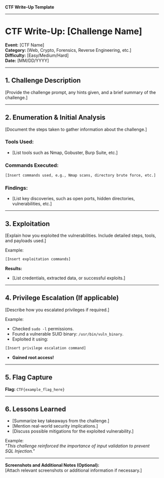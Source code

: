 **CTF Write-Up Template**

---

# **CTF Write-Up: [Challenge Name]**

**Event:** [CTF Name]\
**Category:** [Web, Crypto, Forensics, Reverse Engineering, etc.]\
**Difficulty:** [Easy/Medium/Hard]\
**Date:** [MM/DD/YYYY]

---

## **1. Challenge Description**

[Provide the challenge prompt, any hints given, and a brief summary of the challenge.]

---

## **2. Enumeration & Initial Analysis**

[Document the steps taken to gather information about the challenge.]

### **Tools Used:**

- [List tools such as Nmap, Gobuster, Burp Suite, etc.]

### **Commands Executed:**

```bash
[Insert commands used, e.g., Nmap scans, directory brute force, etc.]  
```

### **Findings:**

- [List key discoveries, such as open ports, hidden directories, vulnerabilities, etc.]

---

## **3. Exploitation**

[Explain how you exploited the vulnerabilities. Include detailed steps, tools, and payloads used.]

Example:

```bash
[Insert exploitation commands]  
```

**Results:**

- [List credentials, extracted data, or successful exploits.]

---

## **4. Privilege Escalation (If applicable)**

[Describe how you escalated privileges if required.]

Example:

- Checked `sudo -l` permissions.
- Found a vulnerable SUID binary: `/usr/bin/vuln_binary`.
- Exploited it using:

```bash
[Insert privilege escalation command]  
```

- **Gained root access!**

---

## **5. Flag Capture**

**Flag:** `CTF{example_flag_here}`

---

## **6. Lessons Learned**

- [Summarize key takeaways from the challenge.]
- [Mention real-world security implications.]
- [Discuss possible mitigations for the exploited vulnerability.]

Example:\
*"This challenge reinforced the importance of input validation to prevent SQL Injection."*

---

**Screenshots and Additional Notes (Optional):**\
[Attach relevant screenshots or additional information if necessary.]

